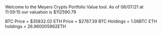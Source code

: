 Welcome to the Meyers Crypto Portfolio Value tool. 
As of 06/07/21 at 11:59:15 our valuation is $112590.79 

BTC Price = $35832.02
 ETH Price = $2767.39
BTC Holdings = 1.06BTC
 ETH holdings = 26.960005962ETH 

